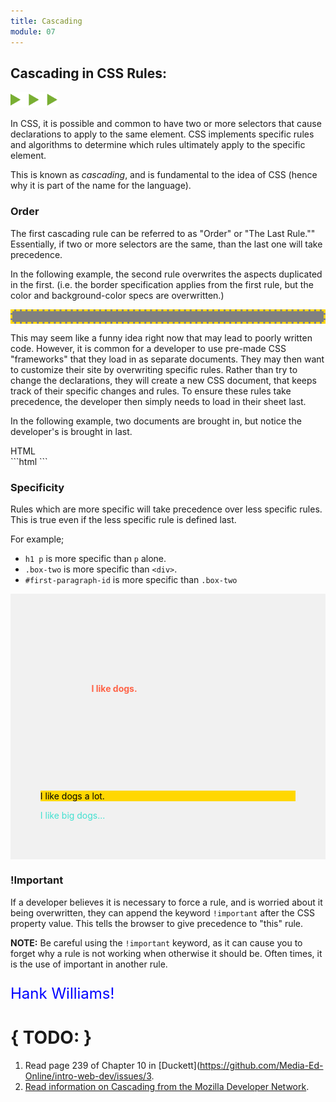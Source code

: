 ```yaml
---
title: Cascading
module: 07
---
```


## Cascading in CSS Rules:
<img src="./../../../img/arrow-divider.svg" style="width: 75px; border: none;" />

In CSS, it is possible and common to have two or more selectors that cause declarations to apply to the same element. CSS implements specific rules and algorithms to determine which rules ultimately apply to the specific element.

This is known as _cascading_, and is fundamental to the idea of CSS (hence why it is part of the name for the language).


### Order

The first cascading rule can be referred to as "Order" or "The Last Rule."" Essentially, if two or more selectors are the same, than the last one will take precedence.

In the following example, the second rule overwrites the aspects duplicated in the first. (i.e. the border specification applies from the first rule, but the color and background-color specs are overwritten.)

<p data-height="400" data-theme-id="30567" data-slug-hash="vePKWJ" data-default-tab="html,css" data-user="Media-Ed-Online" data-embed-version="2" data-pen-title="[Topic-07]  Cascading, Pt. 1" class="codepen"></p>
<script async src="https://production-assets.codepen.io/assets/embed/ei.js"></script>

<div class="pen-result displayed_code_example_pen">
  <style>
    .class-one {
        color: grey;
        background-color: grey;
        border: 3px dashed gold;
    }

    .class-one{
        color: hotpink;
        background-color: black;
    }
  </style>
  <div class="class-one">
      Div element of class type: "class-one".
  </div>
</div>

This may seem like a funny idea right now that may lead to poorly written code. However, it is common for a developer to use pre-made CSS "frameworks" that they load in as separate documents. They may then want to customize their site by overwriting specific rules. Rather than try to change the declarations, they will create a new CSS document, that keeps track of their specific changes and rules. To ensure these rules take precedence, the developer then simply needs to load in their sheet last.

In the following example, two documents are brought in, but notice the developer's is brought in last.

<div id="code-heading">HTML</div>
```html
<head>
    <link rel="stylesheet" href="/css/bootstrap.css">
    <link rel="stylesheet" href="/css/my-custom-styles.css">
</head>
```

### Specificity

Rules which are more specific will take precedence over less specific rules. This is true even if the less specific rule is defined last.

For example;
- `h1 p` is more specific than `p` alone.
- `.box-two` is more specific than `<div>`.
- `#first-paragraph-id` is more specific than `.box-two`

<p data-height="400" data-theme-id="30567" data-slug-hash="XeGKGd" data-default-tab="html,css" data-user="Media-Ed-Online" data-embed-version="2" data-pen-title="[Topic-07]  Cascading, Pt. 2" class="codepen"></p>

<div class="pen-result">
  <style>
      .box-one .p {
          padding: 20%;
          font-weight: bolder;
          color: tomato;
      }
      .p {
          color: turquoise;
      }

      div .box-two {
          background-color: saddlebrown;
      }

      #first-paragraph-id {
          background-color: gold;
          color: black;
      }

      .div-code {
          padding: 5%;
          background-color: #f1f1f1;
          color: black ;
      }
  </style>
  <div class="container-box div-code">
      <div class="box-one div-code">
          <p class="p">I like dogs.</p>
      </div>
      <div class="box-two div-code">
          <p class="p" id="first-paragraph-id">I like dogs a lot.</p>
          <p class="p">I like big dogs...</p>
      </div>
  </div>
</div>


### !Important

If a developer believes it is necessary to force a rule, and is worried about it being overwritten, they can append the keyword `!important` after the CSS property value. This tells the browser to give precedence to "this" rule.

**NOTE:** Be careful using the `!important` keyword, as it can cause you to forget why a rule is not working when otherwise it should be. Often times, it is the use of important in another rule.

<p data-height="200" data-theme-id="30567" data-slug-hash="aLMmMG" data-default-tab="html,css" data-user="Media-Ed-Online" data-embed-version="2" data-pen-title="[Topic-07] !Important" class="codepen"></p>

<div class="displayed_code_example_pen pen-result">
  <style>
      .p-imp {
          color: blue !important;
          font-size: x-large;
      }
      .para-one {
          color: yellow;
      }
  </style>
  <p class="p-imp para-one">Hank Williams!</p>
</div>


# { TODO: }
1. Read page 239 of Chapter 10 in [Duckett](https://github.com/Media-Ed-Online/intro-web-dev/issues/3.
2. [Read information on Cascading from the Mozilla Developer Network](https://developer.mozilla.org/en-US/docs/Web/CSS/Cascade).
